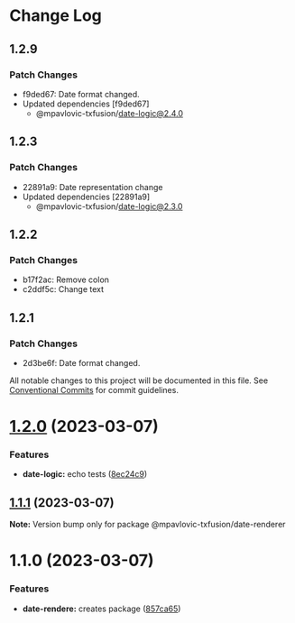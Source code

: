 # Change Log

## 1.2.9

### Patch Changes

- f9ded67: Date format changed.
- Updated dependencies [f9ded67]
  - @mpavlovic-txfusion/date-logic@2.4.0

## 1.2.3

### Patch Changes

- 22891a9: Date representation change
- Updated dependencies [22891a9]
  - @mpavlovic-txfusion/date-logic@2.3.0

## 1.2.2

### Patch Changes

- b17f2ac: Remove colon
- c2ddf5c: Change text

## 1.2.1

### Patch Changes

- 2d3be6f: Date format changed.

All notable changes to this project will be documented in this file.
See [Conventional Commits](https://conventionalcommits.org) for commit guidelines.

# [1.2.0](https://github.com/mpavlovic-txfusion/monorepo-example/compare/@mpavlovic-txfusion/date-renderer@1.1.1...@mpavlovic-txfusion/date-renderer@1.2.0) (2023-03-07)

### Features

- **date-logic:** echo tests ([8ec24c9](https://github.com/mpavlovic-txfusion/monorepo-example/commit/8ec24c90732732df26a0ffc5cd55a6e4bc7a772c))

## [1.1.1](https://github.com/mpavlovic-txfusion/monorepo-example/compare/@mpavlovic-txfusion/date-renderer@1.1.0...@mpavlovic-txfusion/date-renderer@1.1.1) (2023-03-07)

**Note:** Version bump only for package @mpavlovic-txfusion/date-renderer

# 1.1.0 (2023-03-07)

### Features

- **date-rendere:** creates package ([857ca65](https://github.com/mpavlovic-txfusion/monorepo-example/commit/857ca6525ccb6d5e546fc6c1ce98f36ee8e17299))

